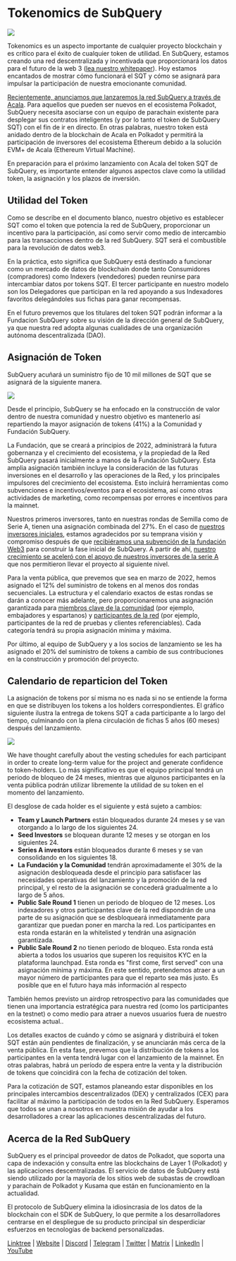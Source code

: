 # Tokenomics de SubQuery

![](https://miro.medium.com/max/1400/1*e42FM0TsNgOM3VacoctOzQ.png)

Tokenomics es un aspecto importante de cualquier proyecto blockchain y es crítico para el éxito de cualquier token de utilidad. En SubQuery, estamos creando una red descentralizada y incentivada que proporcionará los datos para el futuro de la web 3 ([lea nuestro whitepaper](https://static.subquery.network/whitepaper.pdf)). Hoy estamos encantados de mostrar cómo funcionará el SQT y cómo se asignará para impulsar la participación de nuestra emocionante comunidad.

[Recientemente, anunciamos que lanzaremos la red SubQuery a través de Acala](https://subquery.medium.com/the-subquery-network-to-launch-on-acala-decentralising-polkadots-leading-data-indexing-service-8203d686128e). Para aquellos que pueden ser nuevos en el ecosistema Polkadot, SubQuery necesita asociarse con un equipo de parachain existente para desplegar sus contratos inteligentes (y por lo tanto el token de SubQuery SQT) con el fin de ir en directo. En otras palabras, nuestro token está anidado dentro de la blockchain de Acala en Polkadot y permitirá la participación de inversores del ecosistema Ethereum debido a la solución EVM+ de Acala (Ethereum Virtual Machine).

En preparación para el próximo lanzamiento con Acala del token SQT de SubQuery, es importante entender algunos aspectos clave como la utilidad token, la asignación y los plazos de inversión.

## Utilidad del Token

Como se describe en el documento blanco, nuestro objetivo es establecer SQT como el token que potencia la red de SubQuery, proporcionar un incentivo para la participación, así como servir como medio de intercambio para las transacciones dentro de la red SubQuery. SQT será el combustible para la revolución de datos web3.

En la práctica, esto significa que SubQuery está destinado a funcionar como un mercado de datos de blockchain donde tanto Consumidores (compradores) como Indexers (vendedores) pueden reunirse para intercambiar datos por tokens SQT. El tercer participante en nuestro modelo son los Delegadores que participan en la red apoyando a sus Indexadores favoritos delegándoles sus fichas para ganar recompensas.

En el futuro prevemos que los titulares del token SQT podrán informar a la Fundacion SubQuery sobre su visión de la dirección general de SubQuery, ya que nuestra red adopta algunas cualidades de una organización autónoma descentralizada (DAO).

## Asignación de Token

SubQuery acuñará un suministro fijo de 10 mil millones de SQT que se asignará de la siguiente manera.

![](https://miro.medium.com/max/1400/0*eG2TM3J0NZDaT14m)

Desde el principio, SubQuery se ha enfocado en la construcción de valor dentro de nuestra comunidad y nuestro objetivo es mantenerlo así repartiendo la mayor asignación de tokens (41%) a la Comunidad y Fundación SubQuery.

La Fundación, que se creará a principios de 2022, administrará la futura gobernanza y el crecimiento del ecosistema, y la propiedad de la Red SubQuery pasará inicialmente a manos de la Fundación SubQuery. Esta amplia asignación también incluye la consideración de las futuras inversiones en el desarrollo y las operaciones de la Red, y los principales impulsores del crecimiento del ecosistema. Esto incluirá herramientas como subvenciones e incentivos/eventos para el ecosistema, así como otras actividades de marketing, como recompensas por errores e incentivos para la mainnet.

Nuestros primeros inversores, tanto en nuestras rondas de Semilla como de Serie A, tienen una asignación combinada del 27%. En el caso de [nuestros inversores iniciales](https://subquery.medium.com/subquery-raises-1-8m-seed-round-for-future-expansion-3348c1f2a931), estamos agradecidos por su temprana visión y compromiso después de que [recibiéramos una subvención de la fundación Web3](https://subquery.medium.com/subquery-delivers-its-open-source-sdk-following-a-web3-foundation-grant-20da26ae87f) para construir la fase inicial de SubQuery. A partir de ahí, [nuestro crecimiento se aceleró con el apoyo de nuestros inversores de la serie A](https://subquery.medium.com/series-a-1abed6c1c2af) que nos permitieron llevar el proyecto al siguiente nivel.

Para la venta pública, que prevemos que sea en marzo de 2022, hemos asignado el 12% del suministro de tokens en al menos dos rondas secuenciales. La estructura y el calendario exactos de estas rondas se darán a conocer más adelante, pero proporcionaremos una asignación garantizada para [miembros clave de la comunidad](https://subquery.medium.com/introducing-the-subquery-ambassador-program-aa82613ab804) (por ejemplo, embajadores y espartanos) y [participantes de la red](https://subquery.medium.com/subquery-extends-invitation-to-indexing-community-348fb2f589e1) (por ejemplo, participantes de la red de pruebas y clientes referenciables). Cada categoría tendrá su propia asignación mínima y máxima.

Por último, al equipo de SubQuery y a los socios de lanzamiento se les ha asignado el 20% del suministro de tokens a cambio de sus contribuciones en la construcción y promoción del proyecto.

## Calendario de reparticion del Token

La asignación de tokens por sí misma no es nada si no se entiende la forma en que se distribuyen los tokens a los holders correspondientes. El gráfico siguiente ilustra la entrega de tokens SQT a cada participante a lo largo del tiempo, culminando con la plena circulación de fichas 5 años (60 meses) después del lanzamiento.

![](https://miro.medium.com/max/1400/0*mfIBkH4SjFZgGuIq)

We have thought carefully about the vesting schedules for each participant in order to create long-term value for the project and generate confidence to token-holders. Lo más significativo es que el equipo principal tendrá un periodo de bloqueo de 24 meses, mientras que algunos participantes en la venta pública podrán utilizar libremente la utilidad de su token en el momento del lanzamiento.

El desglose de cada holder es el siguiente y está sujeto a cambios:

-  **Team y Launch Partners** están bloqueados durante 24 meses y se van otorgando a lo largo de los siguientes 24.
-  **Seed Investors** se bloquean durante 12 meses y se otorgan en los siguientes 24.
-  **Series A investors** están bloqueados durante 6 meses y se van consolidando en los siguientes 18.
-  **La Fundación y la Comunidad** tendrán aproximadamente el 30% de la asignación desbloqueada desde el principio para satisfacer las necesidades operativas del lanzamiento y la promoción de la red principal, y el resto de la asignación se concederá gradualmente a lo largo de 5 años.
-  **Public Sale Round 1** tienen un periodo de bloqueo de 12 meses. Los indexadores y otros participantes clave de la red dispondrán de una parte de su asignación que se desbloqueará inmediatamente para garantizar que puedan poner en marcha la red. Los participantes en esta ronda estarán en la whitelisted y tendrán una asignación garantizada.
-  **Public Sale Round 2** no tienen periodo de bloqueo. Esta ronda está abierta a todos los usuarios que superen los requisitos KYC en la plataforma launchpad. Esta ronda es "first come, first served" con una asignación mínima y máxima. En este sentido, pretendemos atraer a un mayor número de participantes para que el reparto sea más justo. Es posible que en el futuro haya más información al respecto

También hemos previsto un airdrop retrospectivo para las comunidades que tienen una importancia estratégica para nuestra red (como los participantes en la testnet) o como medio para atraer a nuevos usuarios fuera de nuestro ecosistema actual..

Los detalles exactos de cuándo y cómo se asignará y distribuirá el token SQT están aún pendientes de finalización, y se anunciarán más cerca de la venta pública. En esta fase, prevemos que la distribución de tokens a los participantes en la venta tendrá lugar con el lanzamiento de la mainnet. En otras palabras, habrá un período de espera entre la venta y la distribución de tokens que coincidirá con la fecha de cotización del token.

Para la cotización de SQT, estamos planeando estar disponibles en los principales intercambios descentralizados (DEX) y centralizados (CEX) para facilitar al máximo la participación de todos en la Red SubQuery. Esperamos que todos se unan a nosotros en nuestra misión de ayudar a los desarrolladores a crear las aplicaciones descentralizadas del futuro.

## Acerca de la Red SubQuery

SubQuery es el principal proveedor de datos de Polkadot, que soporta una capa de indexación y consulta entre las blockchains de Layer 1 (Polkadot) y las aplicaciones descentralizadas. El servicio de datos de SubQuery está siendo utilizado por la mayoría de los sitios web de subastas de crowdloan y parachain de Polkadot y Kusama que están en funcionamiento en la actualidad.

El protocolo de SubQuery elimina la idiosincrasia de los datos de la blockchain con el SDK de SubQuery, lo que permite a los desarrolladores centrarse en el despliegue de su producto principal sin desperdiciar esfuerzos en tecnologías de backend personalizadas.

​​​​[Linktree](https://linktr.ee/subquerynetwork) | [Website](https://subquery.network/) | [Discord](https://discord.com/invite/78zg8aBSMG) | [Telegram](https://t.me/subquerynetwork) | [Twitter](https://twitter.com/subquerynetwork) | [Matrix](https://matrix.to/#/#subquery:matrix.org) | [LinkedIn](https://www.linkedin.com/company/subquery) | [YouTube](https://www.youtube.com/channel/UCi1a6NUUjegcLHDFLr7CqLw)
